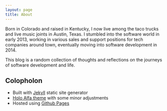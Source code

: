 ```yaml
---
layout: page
title: About
---
```


Born in Colorado and raised in Kentucky, I now live among the taco trucks and live music joints in Austin, Texas. I stumbled into the software world in early 2013, working in various sales and support positions for tech companies around town, eventually moving into software development in 2014.

This blog is a random collection of thoughts and reflections on the journeys of software development and life.

## Colopholon
* Built with [Jekyll](https://jekyllrb.com/) static site generator
* [Holo Alfa theme](https://github.com/steinvc/holo-alfa) with some minor adjustments
* Hosted using [Github Pages](https://pages.github.com/)
